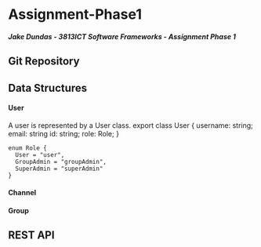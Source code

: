 # Assignment-Phase1
##### Jake Dundas - 3813ICT Software Frameworks - Assignment Phase 1

## Git Repository



## Data Structures

#### User

A user is represented by a User class.
    export class User {
      username: string;
      email: string
      id: string;
      role: Role;
     }
    
    enum Role {
      User = "user",
      GroupAdmin = "groupAdmin",
      SuperAdmin = "superAdmin"
    }

#### Channel

#### Group

## REST API



